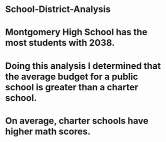 # School-District-Analysis

# Montgomery High School has the most students with 2038.
# Doing this analysis I determined that the average budget for a public school is greater than a charter school.
# On average, charter schools have higher math scores.